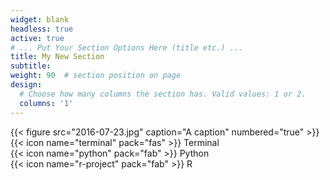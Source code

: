 ```yaml
---
widget: blank
headless: true
active: true
# ... Put Your Section Options Here (title etc.) ...
title: My New Section
subtitle:
weight: 90  # section position on page
design:
  # Choose how many columns the section has. Valid values: 1 or 2.
  columns: '1'
---
```

{{< figure src="2016-07-23.jpg" caption="A caption" numbered="true" >}}
{{< icon name="terminal" pack="fas" >}} Terminal  
{{< icon name="python" pack="fab" >}} Python  
{{< icon name="r-project" pack="fab" >}} R